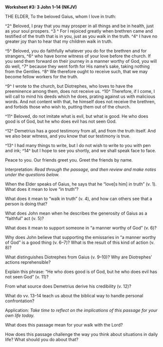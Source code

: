 **Worksheet \#3: 3 John 1–14 (NKJV)**

THE ELDER, To the beloved Gaius, whom I love in truth:

^2^ Beloved, I pray that you may prosper in all things and be in health, just as your soul prospers. ^3 ^ For I rejoiced greatly when brethren came and testified of the truth that is in you, just as you walk in the truth. ^4^ I have no greater joy than to hear that my children walk in truth.

^5^ Beloved, you do faithfully whatever you do for the brethren and for strangers, ^6^ who have borne witness of your love before the church. If you send them forward on their journey in a manner worthy of God, you will do well, ^7^ because they went forth for His name’s sake, taking nothing from the Gentiles. ^8^ We therefore ought to receive such, that we may become fellow workers for the truth.

^9^ I wrote to the church, but Diotrephes, who loves to have the preeminence among them, does not receive us. ^10^ Therefore, if I come, I will call to mind his deeds which he does, prating against us with malicious words. And not content with that, he himself does not receive the brethren, and forbids those who wish to, putting them out of the church.

^11^ Beloved, do not imitate what is evil, but what is good. He who does good is of God, but he who does evil has not seen God.

^12^ Demetrius has a good testimony from all, and from the truth itself. And we also bear witness, and you know that our testimony is true.

^13^ I had many things to write, but I do not wish to write to you with pen and ink; ^14^ but I hope to see you shortly, and we shall speak face to face.

Peace to you. Our friends greet you. Greet the friends by name.

Interpretation: *Read through the passage, and then review and make notes under the questions below.*

When the Elder speaks of Gaius, he says that he “love[s him] in truth” (v. 1). What does it mean to love “in truth”?

What does it mean to “walk in truth” (v. 4), and how can others see that a person is doing that?

What does John mean when he describes the generosity of Gaius as a “faithful” act (v. 5)?

What does it mean to support someone in “a manner worthy of God” (v. 6)?

Why does John believe that supporting the emissaries in “a manner worthy of God” is a good thing (v. 6–7)? What is the result of this kind of action (v. 8)?

What distinguishes Diotrephes from Gaius (v. 9–10)? Why are Diotrephes’ actions reprehensible?

Explain this phrase: “He who does good is of God, but he who does evil has not seen God” (v. 11)?

From what source does Demetrius derive his credibility (v. 12)?

What do vv. 13–14 teach us about the biblical way to handle personal confrontation?

Application: *Take time to reflect on the implications of this passage for your own life today.*

What does this passage mean for your walk with the Lord?

How does this passage challenge the way you think about situations in daily life? What should you do about that?
